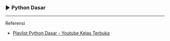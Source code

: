 ### ▶️ Python Dasar

---

Referensi
- [Playlist Python Dasar - Youtube Kelas Terbuka](https://www.youtube.com/playlist?list=PLZS-MHyEIRo59lUBwU-XHH7Ymmb04ffOY)
